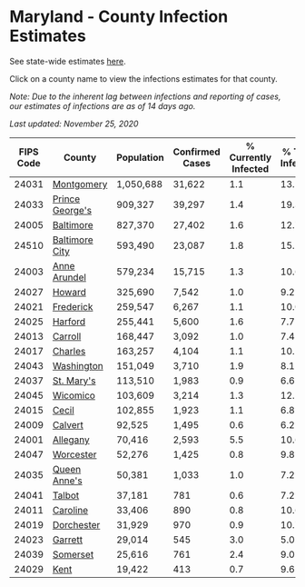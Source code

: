# Maryland - County Infection Estimates

See state-wide estimates [here](/infections/us-md).

Click on a county name to view the infections estimates for that county.

*Note: Due to the inherent lag between infections and reporting of cases, our estimates of infections are as of 14 days ago.*

*Last updated: November 25, 2020*

|   FIPS Code |                             County |   Population |   Confirmed Cases |   % Currently Infected |   % Total Infected |
|-------------|------------------------------------|--------------|-------------------|------------------------|--------------------|
|       24031 |           [Montgomery](montgomery) |    1,050,688 |            31,622 |                    1.1 |               13.1 |
|       24033 | [Prince George's](prince-george's) |      909,327 |            39,297 |                    1.4 |               19.3 |
|       24005 |             [Baltimore](baltimore) |      827,370 |            27,402 |                    1.6 |               12.7 |
|       24510 |   [Baltimore City](baltimore-city) |      593,490 |            23,087 |                    1.8 |               15.2 |
|       24003 |       [Anne Arundel](anne-arundel) |      579,234 |            15,715 |                    1.3 |               10.6 |
|       24027 |                   [Howard](howard) |      325,690 |             7,542 |                    1.0 |                9.2 |
|       24021 |             [Frederick](frederick) |      259,547 |             6,267 |                    1.1 |               10.0 |
|       24025 |                 [Harford](harford) |      255,441 |             5,600 |                    1.6 |                7.7 |
|       24013 |                 [Carroll](carroll) |      168,447 |             3,092 |                    1.0 |                7.4 |
|       24017 |                 [Charles](charles) |      163,257 |             4,104 |                    1.1 |               10.1 |
|       24043 |           [Washington](washington) |      151,049 |             3,710 |                    1.9 |                8.1 |
|       24037 |           [St. Mary's](st.-mary's) |      113,510 |             1,983 |                    0.9 |                6.6 |
|       24045 |               [Wicomico](wicomico) |      103,609 |             3,214 |                    1.3 |               12.5 |
|       24015 |                     [Cecil](cecil) |      102,855 |             1,923 |                    1.1 |                6.8 |
|       24009 |                 [Calvert](calvert) |       92,525 |             1,495 |                    0.6 |                6.2 |
|       24001 |               [Allegany](allegany) |       70,416 |             2,593 |                    5.5 |               10.6 |
|       24047 |             [Worcester](worcester) |       52,276 |             1,425 |                    0.8 |                9.8 |
|       24035 |       [Queen Anne's](queen-anne's) |       50,381 |             1,033 |                    1.0 |                7.2 |
|       24041 |                   [Talbot](talbot) |       37,181 |               781 |                    0.6 |                7.2 |
|       24011 |               [Caroline](caroline) |       33,406 |               890 |                    0.8 |               10.6 |
|       24019 |           [Dorchester](dorchester) |       31,929 |               970 |                    0.9 |               10.7 |
|       24023 |                 [Garrett](garrett) |       29,014 |               545 |                    3.0 |                5.0 |
|       24039 |               [Somerset](somerset) |       25,616 |               761 |                    2.4 |                9.0 |
|       24029 |                       [Kent](kent) |       19,422 |               413 |                    0.7 |                9.6 |
